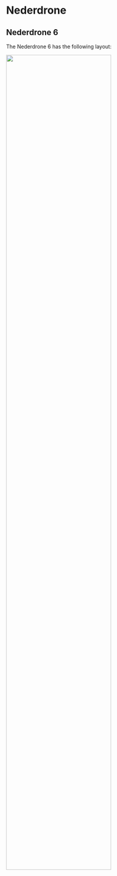 # Nederdrone

## Nederdrone 6

The Nederdrone 6 has the following layout:

<img src="../raw/master/images/Nederdrone6_layout.jpg" width="75%"/>